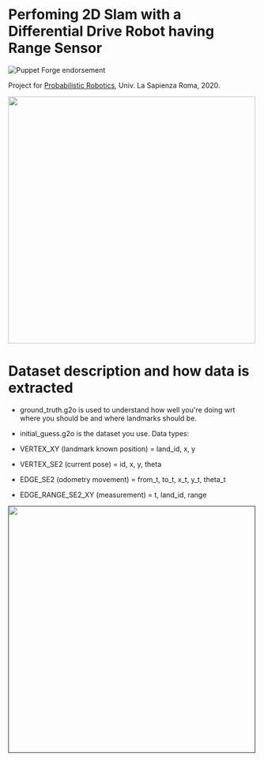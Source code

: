 # Perfoming 2D Slam with a Differential Drive Robot having Range Sensor

![Puppet Forge endorsement](https://img.shields.io/puppetforge/e/camptocamp/openssl?color=light%20green&label=Ubuntu%2016.04%20LTS&logo=Ubuntu)

Project for [Probabilistic Robotics](https://sites.google.com/diag.uniroma1.it/probabilistic-robotics-2019-20), Univ. La Sapienza Roma, 2020.

<a href="https://www.dis.uniroma1.it/"><img src="http://www.dis.uniroma1.it/sites/default/files/marchio%20logo%20eng%20jpg.jpg" width="500"></a>


# Dataset description and how data is extracted

* ground_truth.g2o is used to understand how well you're doing wrt where you should be and where landmarks should be.

* initial_guess.g2o is the dataset you use.
Data types:
* VERTEX_XY (landmark known position) = land_id, x, y
* VERTEX_SE2 (current pose) = id, x, y, theta
* EDGE_SE2 (odometry movement) = from_t, to_t, x_t, y_t, theta_t
* EDGE_RANGE_SE2_XY (measurement) = t, land_id, range







<a href=""><img src="https://lh3.googleusercontent.com/proxy/cHWHQt6vNxn2umETcH47LmEiRxl1OH0InjtoYeuRIiwr-_Ndbg3tpLwbnEuqceU82wIDczFyiRdX7LL-4Ywc" width="500"></a>






